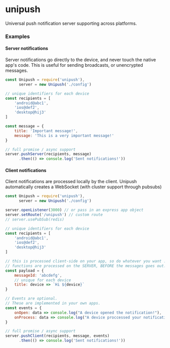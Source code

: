 # unipush

Universal push notification server supporting across platforms.

### Examples

#### Server notifications

Server notifications go directly to the device, and never touch the native app's code. This is useful for sending broadcasts, or unencrypted messages.

```javascript
const Unipush = require('unipush'),
      server = new Unipush('./config')

// unique identifiers for each device
const recipients = [
    'android@abc1',
    'ios@def2',
    'desktop@hij3'
]

const message = {
    title: 'Important message!',
    message: 'This is a very important message!'
}

// full promise / async support
server.pushServer(recipients, message)
      .then(() => console.log('Sent notifications!'))
```

#### Client notifications

Client notifications are processed locally by the client. Unipush automatically creates a WebSocket (with cluster support through pubsubs) 

```javascript
const Unipush = require('unipush'),
      server = new Unipush('./config')

server.openListener(3000) // or pass in an express app object
server.setRoute('/unipush') // custom route
// server.usePubSub(redis)

// unique identifiers for each device
const recipients = [
    'android@abc1',
    'ios@def2',
    'desktop@hij3'
]

// this is processed client-side on your app, so do whatever you want :)
// functions are processed on the SERVER, BEFORE the messages goes out.
const payload = {
    messageId: 'abcdefg',
    // unique for each device
    title: device => `Hi ${device}`
}

// Events are optional.
// These are implemented in your own apps.
const events = {
    onOpen: data => console.log("A device opened the notification!"),
    onProcess: data => console.log("A device proccessed your notification!")
}

// full promise / async support
server.pushClient(recipients, message, events)
      .then(() => console.log('Sent notifications!'))
```
